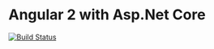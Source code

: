 # Angular 2 with Asp.Net Core
[![Build Status](https://travis-ci.org/fatihturker/Angular2WithAspNetCore.svg?branch=master)](https://travis-ci.org/fatihturker/Angular2WithAspNetCore)

